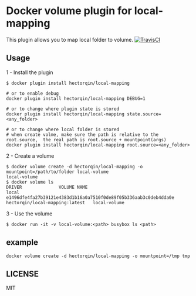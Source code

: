 # Docker volume plugin for local-mapping

This plugin allows you to map local folder to volume.
[![TravisCI](https://travis-ci.org/hectorqin/docker-volume-local-mapping.svg)](https://travis-ci.org/hectorqin/docker-volume-local-mapping)

## Usage


1 - Install the plugin

```
$ docker plugin install hectorqin/local-mapping

# or to enable debug
docker plugin install hectorqin/local-mapping DEBUG=1

# or to change where plugin state is stored
docker plugin install hectorqin/local-mapping state.source=<any_folder>

# or to change where local folder is stored
# when create volme, make sure the path is relative to the root.source,  the real path is root.source + mountpoint(args)
docker plugin install hectorqin/local-mapping root.source=<any_folder>
```

2 - Create a volume

```
$ docker volume create -d hectorqin/local-mapping -o mountpoint=/path/to/folder local-volume
local-volume
$ docker volume ls
DRIVER              VOLUME NAME
local               e1496dfe4fa27b39121e4383d1b16a0a7510f0de89f05b336aab3c0deb4dda0e
hectorqin/local-mapping:latest   local-volume

```

3 - Use the volume

```
$ docker run -it -v local-volume:<path> busybox ls <path>
```

## example


```
docker volume create -d hectorqin/local-mapping -o mountpoint=/tmp tmp
```


## LICENSE

MIT
